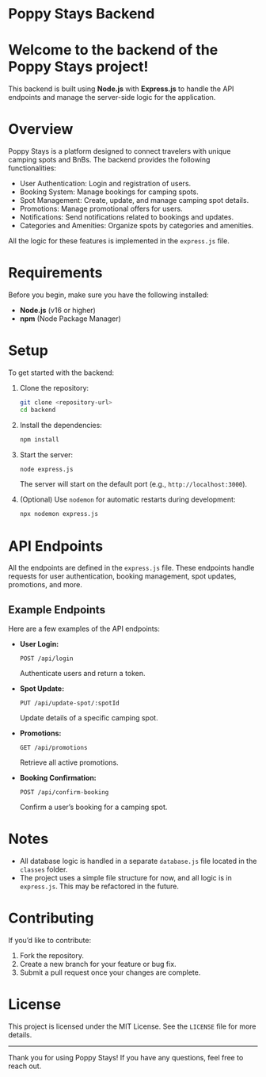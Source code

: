 # Poppy Stays Backend

# Welcome to the backend of the Poppy Stays project!
This backend is built using **Node.js** with **Express.js** to handle the API endpoints and manage the server-side logic for the application.

# Overview
Poppy Stays is a platform designed to connect travelers with unique camping spots and BnBs. The backend provides the following functionalities:

- User Authentication: Login and registration of users.
- Booking System: Manage bookings for camping spots.
- Spot Management: Create, update, and manage camping spot details.
- Promotions: Manage promotional offers for users.
- Notifications: Send notifications related to bookings and updates.
- Categories and Amenities: Organize spots by categories and amenities.

All the logic for these features is implemented in the `express.js` file.

# Requirements
Before you begin, make sure you have the following installed:

- **Node.js** (v16 or higher)
- **npm** (Node Package Manager)

# Setup
To get started with the backend:

1. Clone the repository:
   ```bash
   git clone <repository-url>
   cd backend
   ```

2. Install the dependencies:
   ```bash
   npm install
   ```

3. Start the server:
   ```bash
   node express.js
   ```

   The server will start on the default port (e.g., `http://localhost:3000`).

4. (Optional) Use `nodemon` for automatic restarts during development:
   ```bash
   npx nodemon express.js
   ```

# API Endpoints
All the endpoints are defined in the `express.js` file. These endpoints handle requests for user authentication, booking management, spot updates, promotions, and more.

## Example Endpoints
Here are a few examples of the API endpoints:

- **User Login:**
  ```
  POST /api/login
  ```
  Authenticate users and return a token.

- **Spot Update:**
  ```
  PUT /api/update-spot/:spotId
  ```
  Update details of a specific camping spot.

- **Promotions:**
  ```
  GET /api/promotions
  ```
  Retrieve all active promotions.

- **Booking Confirmation:**
  ```
  POST /api/confirm-booking
  ```
  Confirm a user’s booking for a camping spot.

# Notes
- All database logic is handled in a separate `database.js` file located in the `classes` folder.
- The project uses a simple file structure for now, and all logic is in `express.js`. This may be refactored in the future.

# Contributing
If you’d like to contribute:

1. Fork the repository.
2. Create a new branch for your feature or bug fix.
3. Submit a pull request once your changes are complete.

# License
This project is licensed under the MIT License. See the `LICENSE` file for more details.

---

Thank you for using Poppy Stays! If you have any questions, feel free to reach out.

